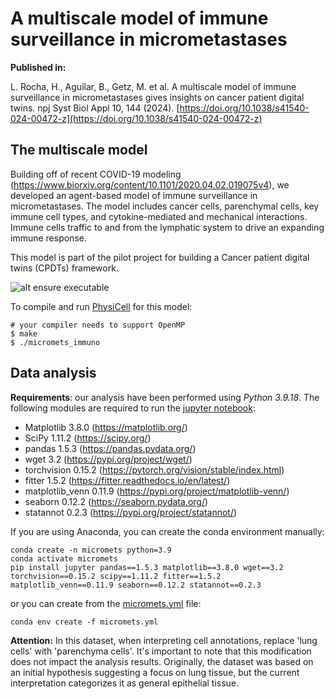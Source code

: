 # A multiscale model of immune surveillance in micrometastases
**Published in:**

L. Rocha, H., Aguilar, B., Getz, M. et al. A multiscale model of immune surveillance in micrometastases gives insights on cancer patient digital twins. npj Syst Biol Appl 10, 144 (2024). [https://doi.org/10.1038/s41540-024-00472-z](https://doi.org/10.1038/s41540-024-00472-z)

## The multiscale model
Building off of recent COVID-19 modeling (https://www.biorxiv.org/content/10.1101/2020.04.02.019075v4), we developed an agent-based model of immune surveillance in micrometastases. The model includes cancer cells, parenchymal cells, key immune cell types, and cytokine-mediated and mechanical interactions. Immune cells traffic to and from the lymphatic system to drive an expanding immune response.

This model is part of the pilot project for building a Cancer patient digital twins (CPDTs) framework.

![alt ensure executable](https://raw.githubusercontent.com/heberlr/micromets_immuno/development/beta/model_scheme.png)

To compile and run [PhysiCell](http://physicell.mathcancer.org/) for this model:

```
# your compiler needs to support OpenMP
$ make
$ ./micromets_immuno
```
## Data analysis
**Requirements**: our analysis have been performed using *Python 3.9.18*. The following modules are required to run the [jupyter notebook](https://github.com/heberlr/micromets_immuno/blob/development/Data_Analysis/PlotResults.ipynb):
- Matplotlib 3.8.0 (https://matplotlib.org/)
- SciPy 1.11.2 (https://scipy.org/)
- pandas 1.5.3 (https://pandas.pydata.org/)
- wget 3.2 (https://pypi.org/project/wget/)
- torchvision 0.15.2 (https://pytorch.org/vision/stable/index.html)
- fitter 1.5.2 (https://fitter.readthedocs.io/en/latest/)
- matplotlib_venn 0.11.9 (https://pypi.org/project/matplotlib-venn/)
- seaborn 0.12.2 (https://seaborn.pydata.org/)
- statannot 0.2.3 (https://pypi.org/project/statannot/) 

If you are using Anaconda, you can create the conda environment manually:
```
conda create -n micromets python=3.9
conda activate micromets
pip install jupyter pandas==1.5.3 matplotlib==3.8.0 wget==3.2 torchvision==0.15.2 scipy==1.11.2 fitter==1.5.2 matplotlib_venn==0.11.9 seaborn==0.12.2 statannot==0.2.3
```
or you can create from the [micromets.yml](https://github.com/heberlr/micromets_immuno/blob/development/Data_Analysis/micromets.yml) file:
```
conda env create -f micromets.yml
```

**Attention:** In this dataset, when interpreting cell annotations, replace 'lung cells' with 'parenchyma cells'. It's important to note that this modification does not impact the analysis results. Originally, the dataset was based on an initial hypothesis suggesting a focus on lung tissue, but the current interpretation categorizes it as general epithelial tissue.
